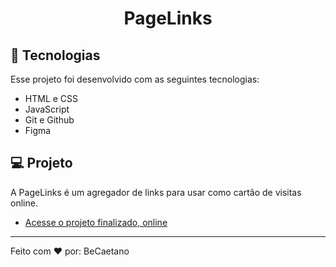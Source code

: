 <h1 align="center"> PageLinks </h1>

## 🚀 Tecnologias

Esse projeto foi desenvolvido com as seguintes tecnologias:

- HTML e CSS
- JavaScript
- Git e Github
- Figma

## 💻 Projeto

A PageLinks é um agregador de links para usar como cartão de visitas online.

- [Acesse o projeto finalizado, online](https://maykbrito.github.io/devlinks)

---

Feito com ♥ por: BeCaetano
